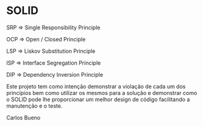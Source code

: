 # SOLID

SRP => Single Responsibility Principle

OCP => Open / Closed Principle

LSP => Liskov Substitution Principle

ISP => Interface Segregation Principle

DIP => Dependency Inversion Principle

Este projeto tem como intenção demonstrar a violação de cada um dos princípios bem como utilizar os mesmos para a solução e demonstrar como o SOLID pode lhe proporcionar um melhor design de código facilitando a manutenção e o teste.
 		 
Carlos Bueno
